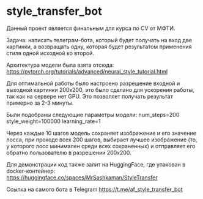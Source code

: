 # style_transfer_bot

Данный проект является финальным для курса по CV от МФТИ.

Задача: написать телеграм-бота, который будет получать на вход две картинки, а возвращать одну, которая будет результатом применения стиля одной исходной ко второй.

Архитектура модели была взята отсюда:
https://pytorch.org/tutorials/advanced/neural_style_tutorial.html

Для оптимальной работы было настроено разрешение входной и выходной картинки 200x200, это было сделано для ускорения работы, так как на сервере нет GPU. Это позволяет получать результат примерно за 2-3 минуты.

Были подобраны следующие параметры модели:
num_steps=200
style_weight=100000
learning_rate=1

Через каждые 10 шагов модель сохраняет изображение и его значение лосса, при проходе всех 200 шагов, выбирает лучшее изображение (то, у которого лосс минимален среди всех сохраненных) и отправляет его обратно пользователю в разрешении 200x200.

Для демонстрации код также залит на HuggingFace, где упакован в docker-контейнер:
https://huggingface.co/spaces/MrSashkaman/StyleTransfer

Ссылка на самого бота в Telegram
https://t.me/af_style_transfer_bot








